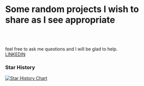 # Some random projects I wish to share as I see appropriate

<br><br>

feel free to ask me questions and I will be glad to help.
<br>
<a href="https://www.linkedin.com/in/sinawic/">LINKEDIN</a>

### Star History

[![Star History Chart](https://api.star-history.com/svg?repos=sinawic/4yt&type=Date)](https://star-history.com/#sinawic/4yt&Date)
